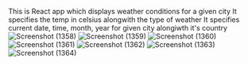 This is React app which displays weather conditions for a given city
It specifies the temp in celsius alongwith the type of weather
It specifies current date, time, month, year for given city alongiwth it's country
![Screenshot (1358)](https://user-images.githubusercontent.com/83008601/149889774-94e9b0f6-4c3e-47c5-b11a-9b20b6a89bef.png)
![Screenshot (1359)](https://user-images.githubusercontent.com/83008601/149889783-ac2a6f4c-222f-4f82-8729-7e8da88b1fa6.png)
![Screenshot (1360)](https://user-images.githubusercontent.com/83008601/149889789-6e26cdfc-8324-4ed6-b84f-352a6b341253.png)
![Screenshot (1361)](https://user-images.githubusercontent.com/83008601/149889793-41e5354c-f109-4d0e-968b-45895052fe3e.png)
![Screenshot (1362)](https://user-images.githubusercontent.com/83008601/149889796-b2ef8a77-4ba6-4bfa-9cc7-5ea03a9f8e34.png)
![Screenshot (1363)](https://user-images.githubusercontent.com/83008601/149889799-e966786c-3474-40ce-809d-4eb895d3a1b9.png)
![Screenshot (1364)](https://user-images.githubusercontent.com/83008601/149889802-b38e1053-3b57-4c19-8153-d6f86a9ed76d.png)
